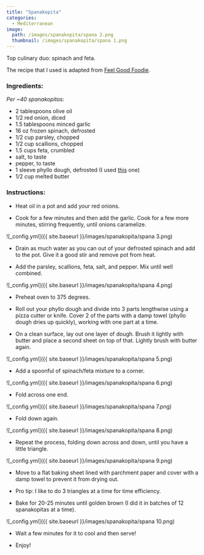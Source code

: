 ```yaml
---
title: "Spanakopita"
categories:
  - Mediterranean
image:
  path: /images/spanakopita/spana 2.png
  thumbnail: /images/spanakopita/spana 1.png
---
```


Top culinary duo: spinach and feta.

The recipe that I used is adapted from [Feel Good Foodie](https://feelgoodfoodie.net/recipe/spanakopita-triangles/#wprm-recipe-container-28543).

### Ingredients:

_Per ~40 spanakopitas:_

* 2 tablespoons olive oil
* 1/2 red onion, diced
* 1.5 tablespoons minced garlic
* 16 oz frozen spinach, defrosted 
* 1/2 cup parsley, chopped
* 1/2 cup scallions, chopped
* 1.5 cups feta, crumbled
* salt, to taste
* pepper, to taste
* 1 sleeve phyllo dough, defrosted (I used [this](https://athensfoods.com/products/phyllo-dough-sheets/) one)
* 1/2 cup melted butter

### Instructions:

* Heat oil in a pot and add your red onions.

* Cook for a few minutes and then add the garlic. Cook for a few more minutes, stirring frequently, until onions caramelize.

![_config.yml]({{ site.baseurl }}/images/spanakopita/spana 3.png)

* Drain as much water as you can out of your defrosted spinach and add to the pot. Give it a good stir and remove pot from heat. 

* Add the parsley, scallions, feta, salt, and pepper. Mix until well combined.

![_config.yml]({{ site.baseurl }}/images/spanakopita/spana 4.png)

* Preheat oven to 375 degrees.

* Roll out your phyllo dough and divide into 3 parts lengthwise using a pizza cutter or knife. Cover 2 of the parts with a damp towel (phyllo dough dries up quickly), working with one part at a time.

* On a clean surface, lay out one layer of dough. Brush it lightly with butter and place a second sheet on top of that. Lightly brush with butter again.

![_config.yml]({{ site.baseurl }}/images/spanakopita/spana 5.png)

* Add a spoonful of spinach/feta mixture to a corner.

![_config.yml]({{ site.baseurl }}/images/spanakopita/spana 6.png)

* Fold across one end.

![_config.yml]({{ site.baseurl }}/images/spanakopita/spana 7.png)

* Fold down again.

![_config.yml]({{ site.baseurl }}/images/spanakopita/spana 8.png)

* Repeat the process, folding down across and down, until you have a little triangle. 

![_config.yml]({{ site.baseurl }}/images/spanakopita/spana 9.png)

* Move to a flat baking sheet lined with parchment paper and cover with a damp towel to prevent it from drying out. 

* Pro tip: I like to do 3 triangles at a time for time efficiency.

* Bake for 20-25 minutes until golden brown (I did it in batches of 12 spanakopitas at a time).

![_config.yml]({{ site.baseurl }}/images/spanakopita/spana 10.png)

* Wait a few minutes for it to cool and then serve!

* Enjoy!
